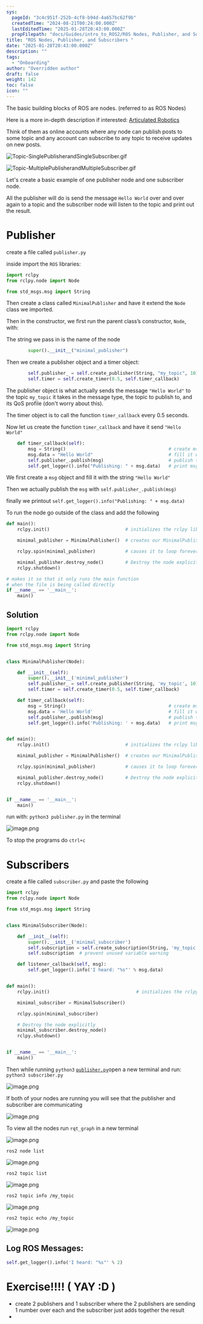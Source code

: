 ```yaml
---
sys:
  pageId: "3c4c951f-252b-4cf8-b94d-4a657bc62f9b"
  createdTime: "2024-08-21T00:24:00.000Z"
  lastEditedTime: "2025-01-28T20:43:00.000Z"
  propFilepath: "docs/Guides/intro_to_ROS2/ROS Nodes, Publisher, and Subscribers .md"
title: "ROS Nodes, Publisher, and Subscribers "
date: "2025-01-28T20:43:00.000Z"
description: ""
tags:
  - "Onboarding"
author: "Overridden author"
draft: false
weight: 142
toc: false
icon: ""
---
```


The basic building blocks of ROS are nodes. (referred to as ROS Nodes)

Here is a more in-depth description if interested: [Articulated Robotics](https://articulatedrobotics.xyz/tutorials/ready-for-ros/ros-overview#2-nodes)

Think of them as online accounts where any node can publish posts to some topic and any account can subscribe to any topic to receive updates on new posts.

![Topic-SinglePublisherandSingleSubscriber.gif](https://docs.ros.org/en/humble/_images/Topic-SinglePublisherandSingleSubscriber.gif)

![Topic-MultiplePublisherandMultipleSubscriber.gif](https://docs.ros.org/en/humble/_images/Topic-MultiplePublisherandMultipleSubscriber.gif)

Let's create a basic example of one publisher node and one subscriber node.

All the publisher will do is send the message `Hello World` over and over again to a topic and the subscriber node will listen to the topic and print out the result.

# Publisher

create a file called `publisher.py` 

inside import the `ROS` libraries:

```python
import rclpy
from rclpy.node import Node

from std_msgs.msg import String
```

Then create a class called `MinimalPublisher` and have it extend the `Node` class we imported.

Then in the constructor, we first run the parent class’s constructor, `Node`, with:

The string we pass in is the name of the node

```python
        super().__init__("minimal_publisher")
```

Then we create a publisher object and a timer object:

```python
        self.publisher_ = self.create_publisher(String, "my_topic", 10)
        self.timer = self.create_timer(0.5, self.timer_callback)
```

The publisher object is what actually sends the message `"Hello World"` to the topic `my_topic` it takes in the message type, the topic to publish to, and its QoS profile (don't worry about this).

The timer object is to call the function `timer_callback` every 0.5 seconds.

Now let us create the function `timer_callback` and have it send `"Hello World"`

```python
    def timer_callback(self):
        msg = String()                                      # create msg object
        msg.data = "Hello World"                            # fill it with data
        self.publisher_.publish(msg)                        # publish the message
        self.get_logger().info("Publishing: " + msg.data)   # print msg
```

We first create a `msg` object and fill it with the string `"Hello World"`

Then we actually publish the `msg` with `self.publisher_.publish(msg)`

finally we printout `self.get_logger().info("Publishing: " + msg.data)`

To run the node go outside of the class and add the following

```python
def main():
    rclpy.init()                            # initializes the rclpy library

    minimal_publisher = MinimalPublisher()  # creates our MinimalPublisher object

    rclpy.spin(minimal_publisher)           # causes it to loop forever

    minimal_publisher.destroy_node()        # Destroy the node explicitly
    rclpy.shutdown()

# makes it so that it only runs the main function
# when the file is being called directly
if __name__ == '__main__': 
    main()
```

## Solution

```python
import rclpy
from rclpy.node import Node

from std_msgs.msg import String


class MinimalPublisher(Node):

    def __init__(self):
        super().__init__('minimal_publisher')
        self.publisher_ = self.create_publisher(String, 'my_topic', 10)
        self.timer = self.create_timer(0.5, self.timer_callback)

    def timer_callback(self):
        msg = String()                                      # create msg object
        msg.data = 'Hello World'                            # fill it with data
        self.publisher_.publish(msg)                        # publish the message
        self.get_logger().info('Publishing: ' + msg.data)   # print msg


def main():
    rclpy.init()                            # initializes the rclpy library

    minimal_publisher = MinimalPublisher()  # creates our MinimalPublisher object

    rclpy.spin(minimal_publisher)           # causes it to loop forever

    minimal_publisher.destroy_node()        # Destroy the node explicitly
    rclpy.shutdown()


if __name__ == '__main__':
    main()
```

run with: `python3 publisher.py` in the terminal

![image.png](https://prod-files-secure.s3.us-west-2.amazonaws.com/d518164a-d88e-44d1-a4ee-3adb3bd8bce0/9214accb-ad5b-44f1-a31c-b3167c59138b/image.png?X-Amz-Algorithm=AWS4-HMAC-SHA256&X-Amz-Content-Sha256=UNSIGNED-PAYLOAD&X-Amz-Credential=ASIAZI2LB466ZV5J5XN5%2F20250319%2Fus-west-2%2Fs3%2Faws4_request&X-Amz-Date=20250319T050829Z&X-Amz-Expires=3600&X-Amz-Security-Token=IQoJb3JpZ2luX2VjEBQaCXVzLXdlc3QtMiJGMEQCIDNBA6l25O8Z00FTL4PEumllUElcGhYLjo4PldsUhzYbAiA5j3sRgJ49517C64FsaSohPH6R8Ns93uSS6l9m1lf8Xir%2FAwhtEAAaDDYzNzQyMzE4MzgwNSIM3ABMT0XUpUQjJHCaKtwDPCWNFxn29aoJMnyTILRqH5%2BVq6sdEDePqtiBae595Ozr4nQ04wM6u4DP7vkRBNReh8iLBlXAiTLGei7CFz88lsOai6bMzeoxlEbclxcpwPMJ%2BwZLl3wKk27sr6WmB7ZHQgg4qsNm41CTJcBvJ3pBWYPeq2%2Fh5%2BbLlOWED3pbU8dbEqFZCm1ewF%2B7%2Fk99HMrM0D7CvpBM3kZ3n62G2sXnRnkZOeMbJwKizi6bA%2FbJAoMkNQd%2BzuxqUKOvvL7%2BLgg9NjBwUD0HK6svW566tA5V9tBzz%2FUiZjapb3bHoiGDAtxiFPtrUb65bz6Jv8Cjx2CtD70DRSNXQjM30fK0mNtuRGn7614jSEvU7D8L%2BBEDcAoe2rnL4171fCwkhFXdUCJoGqWg8G5s1mmzTKv8T6gPtxJJOv%2Fyg0Th1Ut2bBppHJykYz1gSkoqkomjU6QmxfESsedEmU5Jq1Ku8GB3kf2dbb7TayHcw63prVqjujxA%2BCOWEaZWQGm%2BHvNwUEZ6gy1cNAiZ%2FEsCr53KVgvGF960kXIEdXn7fjpXCrrPLbYSwVZYvGtjzsF7J%2B0VFUYUr5KlXxwXwxJaiFbV5VmR3nRIVG5irLp57JOo7SFFnoQYiPDZwmVjfau4Pg6O5zkw5%2F7ovgY6pgF0T%2FlDtC0hRxNDSdnoZQTyh5xGc6s7CLupZ3LFpIf2Tl4ncw1L%2B760%2BGipbMVkZQDcB147vEcP4vn9kBnRRvL%2BT%2FsOLyeSj26H1%2BoN2Hh7%2Bsodw8mlnlvlR9o99azRE5q8SL9qrTmu95XOfm0z5YsnuGRPxPNEfcztV8J51Ni1pVDm66wg2hYHDCwRmwP0hu9xSh%2BaFW1huVFs0C71ywSLrFX5m9S%2F&X-Amz-Signature=ff2297a9c27efaa17983e0e6c7afa22913cfbb4888e9b43586812e8a170b8487&X-Amz-SignedHeaders=host&x-id=GetObject)

To stop the programs do `ctrl+c`

# Subscribers

create a file called `subscriber.py` and paste the following

```python
import rclpy
from rclpy.node import Node

from std_msgs.msg import String


class MinimalSubscriber(Node):

    def __init__(self):
        super().__init__('minimal_subscriber')
        self.subscription = self.create_subscription(String, 'my_topic', self.listener_callback, 10)
        self.subscription  # prevent unused variable warning

    def listener_callback(self, msg):
        self.get_logger().info('I heard: "%s"' % msg.data)


def main():
    rclpy.init()                                # initializes the rclpy library

    minimal_subscriber = MinimalSubscriber()

    rclpy.spin(minimal_subscriber)

    # Destroy the node explicitly
    minimal_subscriber.destroy_node()
    rclpy.shutdown()


if __name__ == '__main__':
    main()
```

Then while running `python3` [`publisher.py`](http://publisher.py/)open a new terminal and run: `python3 subscriber.py` 

![image.png](https://prod-files-secure.s3.us-west-2.amazonaws.com/d518164a-d88e-44d1-a4ee-3adb3bd8bce0/611fccf2-c738-4dbd-94e9-98f209092866/image.png?X-Amz-Algorithm=AWS4-HMAC-SHA256&X-Amz-Content-Sha256=UNSIGNED-PAYLOAD&X-Amz-Credential=ASIAZI2LB466ZV5J5XN5%2F20250319%2Fus-west-2%2Fs3%2Faws4_request&X-Amz-Date=20250319T050829Z&X-Amz-Expires=3600&X-Amz-Security-Token=IQoJb3JpZ2luX2VjEBQaCXVzLXdlc3QtMiJGMEQCIDNBA6l25O8Z00FTL4PEumllUElcGhYLjo4PldsUhzYbAiA5j3sRgJ49517C64FsaSohPH6R8Ns93uSS6l9m1lf8Xir%2FAwhtEAAaDDYzNzQyMzE4MzgwNSIM3ABMT0XUpUQjJHCaKtwDPCWNFxn29aoJMnyTILRqH5%2BVq6sdEDePqtiBae595Ozr4nQ04wM6u4DP7vkRBNReh8iLBlXAiTLGei7CFz88lsOai6bMzeoxlEbclxcpwPMJ%2BwZLl3wKk27sr6WmB7ZHQgg4qsNm41CTJcBvJ3pBWYPeq2%2Fh5%2BbLlOWED3pbU8dbEqFZCm1ewF%2B7%2Fk99HMrM0D7CvpBM3kZ3n62G2sXnRnkZOeMbJwKizi6bA%2FbJAoMkNQd%2BzuxqUKOvvL7%2BLgg9NjBwUD0HK6svW566tA5V9tBzz%2FUiZjapb3bHoiGDAtxiFPtrUb65bz6Jv8Cjx2CtD70DRSNXQjM30fK0mNtuRGn7614jSEvU7D8L%2BBEDcAoe2rnL4171fCwkhFXdUCJoGqWg8G5s1mmzTKv8T6gPtxJJOv%2Fyg0Th1Ut2bBppHJykYz1gSkoqkomjU6QmxfESsedEmU5Jq1Ku8GB3kf2dbb7TayHcw63prVqjujxA%2BCOWEaZWQGm%2BHvNwUEZ6gy1cNAiZ%2FEsCr53KVgvGF960kXIEdXn7fjpXCrrPLbYSwVZYvGtjzsF7J%2B0VFUYUr5KlXxwXwxJaiFbV5VmR3nRIVG5irLp57JOo7SFFnoQYiPDZwmVjfau4Pg6O5zkw5%2F7ovgY6pgF0T%2FlDtC0hRxNDSdnoZQTyh5xGc6s7CLupZ3LFpIf2Tl4ncw1L%2B760%2BGipbMVkZQDcB147vEcP4vn9kBnRRvL%2BT%2FsOLyeSj26H1%2BoN2Hh7%2Bsodw8mlnlvlR9o99azRE5q8SL9qrTmu95XOfm0z5YsnuGRPxPNEfcztV8J51Ni1pVDm66wg2hYHDCwRmwP0hu9xSh%2BaFW1huVFs0C71ywSLrFX5m9S%2F&X-Amz-Signature=d58152d9e3b0c8248f5b3b2e6adbc48a414ef0336fd2a1083cf006562cfb6728&X-Amz-SignedHeaders=host&x-id=GetObject)

If both of your nodes are running you will see that the publisher and subscriber are communicating

![image.png](https://prod-files-secure.s3.us-west-2.amazonaws.com/d518164a-d88e-44d1-a4ee-3adb3bd8bce0/eea428b5-1cf0-43bb-a30b-81cbaf6c5c78/image.png?X-Amz-Algorithm=AWS4-HMAC-SHA256&X-Amz-Content-Sha256=UNSIGNED-PAYLOAD&X-Amz-Credential=ASIAZI2LB466ZV5J5XN5%2F20250319%2Fus-west-2%2Fs3%2Faws4_request&X-Amz-Date=20250319T050829Z&X-Amz-Expires=3600&X-Amz-Security-Token=IQoJb3JpZ2luX2VjEBQaCXVzLXdlc3QtMiJGMEQCIDNBA6l25O8Z00FTL4PEumllUElcGhYLjo4PldsUhzYbAiA5j3sRgJ49517C64FsaSohPH6R8Ns93uSS6l9m1lf8Xir%2FAwhtEAAaDDYzNzQyMzE4MzgwNSIM3ABMT0XUpUQjJHCaKtwDPCWNFxn29aoJMnyTILRqH5%2BVq6sdEDePqtiBae595Ozr4nQ04wM6u4DP7vkRBNReh8iLBlXAiTLGei7CFz88lsOai6bMzeoxlEbclxcpwPMJ%2BwZLl3wKk27sr6WmB7ZHQgg4qsNm41CTJcBvJ3pBWYPeq2%2Fh5%2BbLlOWED3pbU8dbEqFZCm1ewF%2B7%2Fk99HMrM0D7CvpBM3kZ3n62G2sXnRnkZOeMbJwKizi6bA%2FbJAoMkNQd%2BzuxqUKOvvL7%2BLgg9NjBwUD0HK6svW566tA5V9tBzz%2FUiZjapb3bHoiGDAtxiFPtrUb65bz6Jv8Cjx2CtD70DRSNXQjM30fK0mNtuRGn7614jSEvU7D8L%2BBEDcAoe2rnL4171fCwkhFXdUCJoGqWg8G5s1mmzTKv8T6gPtxJJOv%2Fyg0Th1Ut2bBppHJykYz1gSkoqkomjU6QmxfESsedEmU5Jq1Ku8GB3kf2dbb7TayHcw63prVqjujxA%2BCOWEaZWQGm%2BHvNwUEZ6gy1cNAiZ%2FEsCr53KVgvGF960kXIEdXn7fjpXCrrPLbYSwVZYvGtjzsF7J%2B0VFUYUr5KlXxwXwxJaiFbV5VmR3nRIVG5irLp57JOo7SFFnoQYiPDZwmVjfau4Pg6O5zkw5%2F7ovgY6pgF0T%2FlDtC0hRxNDSdnoZQTyh5xGc6s7CLupZ3LFpIf2Tl4ncw1L%2B760%2BGipbMVkZQDcB147vEcP4vn9kBnRRvL%2BT%2FsOLyeSj26H1%2BoN2Hh7%2Bsodw8mlnlvlR9o99azRE5q8SL9qrTmu95XOfm0z5YsnuGRPxPNEfcztV8J51Ni1pVDm66wg2hYHDCwRmwP0hu9xSh%2BaFW1huVFs0C71ywSLrFX5m9S%2F&X-Amz-Signature=065621004d2f02a7f648c1e5740b5c3349fb1b7ac194c05db6926f9c8409db20&X-Amz-SignedHeaders=host&x-id=GetObject)

To view all the nodes run `rqt_graph` in a new terminal

![image.png](https://prod-files-secure.s3.us-west-2.amazonaws.com/d518164a-d88e-44d1-a4ee-3adb3bd8bce0/1d98e964-4318-4d62-b5c4-8c8f78368598/image.png?X-Amz-Algorithm=AWS4-HMAC-SHA256&X-Amz-Content-Sha256=UNSIGNED-PAYLOAD&X-Amz-Credential=ASIAZI2LB466ZV5J5XN5%2F20250319%2Fus-west-2%2Fs3%2Faws4_request&X-Amz-Date=20250319T050829Z&X-Amz-Expires=3600&X-Amz-Security-Token=IQoJb3JpZ2luX2VjEBQaCXVzLXdlc3QtMiJGMEQCIDNBA6l25O8Z00FTL4PEumllUElcGhYLjo4PldsUhzYbAiA5j3sRgJ49517C64FsaSohPH6R8Ns93uSS6l9m1lf8Xir%2FAwhtEAAaDDYzNzQyMzE4MzgwNSIM3ABMT0XUpUQjJHCaKtwDPCWNFxn29aoJMnyTILRqH5%2BVq6sdEDePqtiBae595Ozr4nQ04wM6u4DP7vkRBNReh8iLBlXAiTLGei7CFz88lsOai6bMzeoxlEbclxcpwPMJ%2BwZLl3wKk27sr6WmB7ZHQgg4qsNm41CTJcBvJ3pBWYPeq2%2Fh5%2BbLlOWED3pbU8dbEqFZCm1ewF%2B7%2Fk99HMrM0D7CvpBM3kZ3n62G2sXnRnkZOeMbJwKizi6bA%2FbJAoMkNQd%2BzuxqUKOvvL7%2BLgg9NjBwUD0HK6svW566tA5V9tBzz%2FUiZjapb3bHoiGDAtxiFPtrUb65bz6Jv8Cjx2CtD70DRSNXQjM30fK0mNtuRGn7614jSEvU7D8L%2BBEDcAoe2rnL4171fCwkhFXdUCJoGqWg8G5s1mmzTKv8T6gPtxJJOv%2Fyg0Th1Ut2bBppHJykYz1gSkoqkomjU6QmxfESsedEmU5Jq1Ku8GB3kf2dbb7TayHcw63prVqjujxA%2BCOWEaZWQGm%2BHvNwUEZ6gy1cNAiZ%2FEsCr53KVgvGF960kXIEdXn7fjpXCrrPLbYSwVZYvGtjzsF7J%2B0VFUYUr5KlXxwXwxJaiFbV5VmR3nRIVG5irLp57JOo7SFFnoQYiPDZwmVjfau4Pg6O5zkw5%2F7ovgY6pgF0T%2FlDtC0hRxNDSdnoZQTyh5xGc6s7CLupZ3LFpIf2Tl4ncw1L%2B760%2BGipbMVkZQDcB147vEcP4vn9kBnRRvL%2BT%2FsOLyeSj26H1%2BoN2Hh7%2Bsodw8mlnlvlR9o99azRE5q8SL9qrTmu95XOfm0z5YsnuGRPxPNEfcztV8J51Ni1pVDm66wg2hYHDCwRmwP0hu9xSh%2BaFW1huVFs0C71ywSLrFX5m9S%2F&X-Amz-Signature=4539588ca8298f68b857533946ec3fa5a3f478e796e112a4b6e7a15f303dd996&X-Amz-SignedHeaders=host&x-id=GetObject)

`ros2 node list`

![image.png](https://prod-files-secure.s3.us-west-2.amazonaws.com/d518164a-d88e-44d1-a4ee-3adb3bd8bce0/680ac8cf-e6d9-4164-9ece-5b9a6fccffee/image.png?X-Amz-Algorithm=AWS4-HMAC-SHA256&X-Amz-Content-Sha256=UNSIGNED-PAYLOAD&X-Amz-Credential=ASIAZI2LB466ZV5J5XN5%2F20250319%2Fus-west-2%2Fs3%2Faws4_request&X-Amz-Date=20250319T050829Z&X-Amz-Expires=3600&X-Amz-Security-Token=IQoJb3JpZ2luX2VjEBQaCXVzLXdlc3QtMiJGMEQCIDNBA6l25O8Z00FTL4PEumllUElcGhYLjo4PldsUhzYbAiA5j3sRgJ49517C64FsaSohPH6R8Ns93uSS6l9m1lf8Xir%2FAwhtEAAaDDYzNzQyMzE4MzgwNSIM3ABMT0XUpUQjJHCaKtwDPCWNFxn29aoJMnyTILRqH5%2BVq6sdEDePqtiBae595Ozr4nQ04wM6u4DP7vkRBNReh8iLBlXAiTLGei7CFz88lsOai6bMzeoxlEbclxcpwPMJ%2BwZLl3wKk27sr6WmB7ZHQgg4qsNm41CTJcBvJ3pBWYPeq2%2Fh5%2BbLlOWED3pbU8dbEqFZCm1ewF%2B7%2Fk99HMrM0D7CvpBM3kZ3n62G2sXnRnkZOeMbJwKizi6bA%2FbJAoMkNQd%2BzuxqUKOvvL7%2BLgg9NjBwUD0HK6svW566tA5V9tBzz%2FUiZjapb3bHoiGDAtxiFPtrUb65bz6Jv8Cjx2CtD70DRSNXQjM30fK0mNtuRGn7614jSEvU7D8L%2BBEDcAoe2rnL4171fCwkhFXdUCJoGqWg8G5s1mmzTKv8T6gPtxJJOv%2Fyg0Th1Ut2bBppHJykYz1gSkoqkomjU6QmxfESsedEmU5Jq1Ku8GB3kf2dbb7TayHcw63prVqjujxA%2BCOWEaZWQGm%2BHvNwUEZ6gy1cNAiZ%2FEsCr53KVgvGF960kXIEdXn7fjpXCrrPLbYSwVZYvGtjzsF7J%2B0VFUYUr5KlXxwXwxJaiFbV5VmR3nRIVG5irLp57JOo7SFFnoQYiPDZwmVjfau4Pg6O5zkw5%2F7ovgY6pgF0T%2FlDtC0hRxNDSdnoZQTyh5xGc6s7CLupZ3LFpIf2Tl4ncw1L%2B760%2BGipbMVkZQDcB147vEcP4vn9kBnRRvL%2BT%2FsOLyeSj26H1%2BoN2Hh7%2Bsodw8mlnlvlR9o99azRE5q8SL9qrTmu95XOfm0z5YsnuGRPxPNEfcztV8J51Ni1pVDm66wg2hYHDCwRmwP0hu9xSh%2BaFW1huVFs0C71ywSLrFX5m9S%2F&X-Amz-Signature=4ef8c93cfc7788414095752242b438ec32d266fca18e156d18d0f3079bfd28c6&X-Amz-SignedHeaders=host&x-id=GetObject)

`ros2 topic list`

![image.png](https://prod-files-secure.s3.us-west-2.amazonaws.com/d518164a-d88e-44d1-a4ee-3adb3bd8bce0/eee2ebe1-27ef-4a4a-96fb-2ca54126fb29/image.png?X-Amz-Algorithm=AWS4-HMAC-SHA256&X-Amz-Content-Sha256=UNSIGNED-PAYLOAD&X-Amz-Credential=ASIAZI2LB466ZV5J5XN5%2F20250319%2Fus-west-2%2Fs3%2Faws4_request&X-Amz-Date=20250319T050829Z&X-Amz-Expires=3600&X-Amz-Security-Token=IQoJb3JpZ2luX2VjEBQaCXVzLXdlc3QtMiJGMEQCIDNBA6l25O8Z00FTL4PEumllUElcGhYLjo4PldsUhzYbAiA5j3sRgJ49517C64FsaSohPH6R8Ns93uSS6l9m1lf8Xir%2FAwhtEAAaDDYzNzQyMzE4MzgwNSIM3ABMT0XUpUQjJHCaKtwDPCWNFxn29aoJMnyTILRqH5%2BVq6sdEDePqtiBae595Ozr4nQ04wM6u4DP7vkRBNReh8iLBlXAiTLGei7CFz88lsOai6bMzeoxlEbclxcpwPMJ%2BwZLl3wKk27sr6WmB7ZHQgg4qsNm41CTJcBvJ3pBWYPeq2%2Fh5%2BbLlOWED3pbU8dbEqFZCm1ewF%2B7%2Fk99HMrM0D7CvpBM3kZ3n62G2sXnRnkZOeMbJwKizi6bA%2FbJAoMkNQd%2BzuxqUKOvvL7%2BLgg9NjBwUD0HK6svW566tA5V9tBzz%2FUiZjapb3bHoiGDAtxiFPtrUb65bz6Jv8Cjx2CtD70DRSNXQjM30fK0mNtuRGn7614jSEvU7D8L%2BBEDcAoe2rnL4171fCwkhFXdUCJoGqWg8G5s1mmzTKv8T6gPtxJJOv%2Fyg0Th1Ut2bBppHJykYz1gSkoqkomjU6QmxfESsedEmU5Jq1Ku8GB3kf2dbb7TayHcw63prVqjujxA%2BCOWEaZWQGm%2BHvNwUEZ6gy1cNAiZ%2FEsCr53KVgvGF960kXIEdXn7fjpXCrrPLbYSwVZYvGtjzsF7J%2B0VFUYUr5KlXxwXwxJaiFbV5VmR3nRIVG5irLp57JOo7SFFnoQYiPDZwmVjfau4Pg6O5zkw5%2F7ovgY6pgF0T%2FlDtC0hRxNDSdnoZQTyh5xGc6s7CLupZ3LFpIf2Tl4ncw1L%2B760%2BGipbMVkZQDcB147vEcP4vn9kBnRRvL%2BT%2FsOLyeSj26H1%2BoN2Hh7%2Bsodw8mlnlvlR9o99azRE5q8SL9qrTmu95XOfm0z5YsnuGRPxPNEfcztV8J51Ni1pVDm66wg2hYHDCwRmwP0hu9xSh%2BaFW1huVFs0C71ywSLrFX5m9S%2F&X-Amz-Signature=7ee6f1a3babfb81e1cc03cee263fd89c68b74bf60e5e3161b26b325b253402be&X-Amz-SignedHeaders=host&x-id=GetObject)

`ros2 topic info /my_topic`

![image.png](https://prod-files-secure.s3.us-west-2.amazonaws.com/d518164a-d88e-44d1-a4ee-3adb3bd8bce0/6288ef12-cb9e-406f-b9eb-65feed3a9011/image.png?X-Amz-Algorithm=AWS4-HMAC-SHA256&X-Amz-Content-Sha256=UNSIGNED-PAYLOAD&X-Amz-Credential=ASIAZI2LB466ZV5J5XN5%2F20250319%2Fus-west-2%2Fs3%2Faws4_request&X-Amz-Date=20250319T050829Z&X-Amz-Expires=3600&X-Amz-Security-Token=IQoJb3JpZ2luX2VjEBQaCXVzLXdlc3QtMiJGMEQCIDNBA6l25O8Z00FTL4PEumllUElcGhYLjo4PldsUhzYbAiA5j3sRgJ49517C64FsaSohPH6R8Ns93uSS6l9m1lf8Xir%2FAwhtEAAaDDYzNzQyMzE4MzgwNSIM3ABMT0XUpUQjJHCaKtwDPCWNFxn29aoJMnyTILRqH5%2BVq6sdEDePqtiBae595Ozr4nQ04wM6u4DP7vkRBNReh8iLBlXAiTLGei7CFz88lsOai6bMzeoxlEbclxcpwPMJ%2BwZLl3wKk27sr6WmB7ZHQgg4qsNm41CTJcBvJ3pBWYPeq2%2Fh5%2BbLlOWED3pbU8dbEqFZCm1ewF%2B7%2Fk99HMrM0D7CvpBM3kZ3n62G2sXnRnkZOeMbJwKizi6bA%2FbJAoMkNQd%2BzuxqUKOvvL7%2BLgg9NjBwUD0HK6svW566tA5V9tBzz%2FUiZjapb3bHoiGDAtxiFPtrUb65bz6Jv8Cjx2CtD70DRSNXQjM30fK0mNtuRGn7614jSEvU7D8L%2BBEDcAoe2rnL4171fCwkhFXdUCJoGqWg8G5s1mmzTKv8T6gPtxJJOv%2Fyg0Th1Ut2bBppHJykYz1gSkoqkomjU6QmxfESsedEmU5Jq1Ku8GB3kf2dbb7TayHcw63prVqjujxA%2BCOWEaZWQGm%2BHvNwUEZ6gy1cNAiZ%2FEsCr53KVgvGF960kXIEdXn7fjpXCrrPLbYSwVZYvGtjzsF7J%2B0VFUYUr5KlXxwXwxJaiFbV5VmR3nRIVG5irLp57JOo7SFFnoQYiPDZwmVjfau4Pg6O5zkw5%2F7ovgY6pgF0T%2FlDtC0hRxNDSdnoZQTyh5xGc6s7CLupZ3LFpIf2Tl4ncw1L%2B760%2BGipbMVkZQDcB147vEcP4vn9kBnRRvL%2BT%2FsOLyeSj26H1%2BoN2Hh7%2Bsodw8mlnlvlR9o99azRE5q8SL9qrTmu95XOfm0z5YsnuGRPxPNEfcztV8J51Ni1pVDm66wg2hYHDCwRmwP0hu9xSh%2BaFW1huVFs0C71ywSLrFX5m9S%2F&X-Amz-Signature=4b61214306e5611b414b4c3de96e7bd67324b8fafaa15277a01b4702993d43f6&X-Amz-SignedHeaders=host&x-id=GetObject)

`ros2 topic echo /my_topic`

![image.png](https://prod-files-secure.s3.us-west-2.amazonaws.com/d518164a-d88e-44d1-a4ee-3adb3bd8bce0/0a6fcb4d-422d-4a6c-a803-749ef4adf2c6/image.png?X-Amz-Algorithm=AWS4-HMAC-SHA256&X-Amz-Content-Sha256=UNSIGNED-PAYLOAD&X-Amz-Credential=ASIAZI2LB466ZV5J5XN5%2F20250319%2Fus-west-2%2Fs3%2Faws4_request&X-Amz-Date=20250319T050829Z&X-Amz-Expires=3600&X-Amz-Security-Token=IQoJb3JpZ2luX2VjEBQaCXVzLXdlc3QtMiJGMEQCIDNBA6l25O8Z00FTL4PEumllUElcGhYLjo4PldsUhzYbAiA5j3sRgJ49517C64FsaSohPH6R8Ns93uSS6l9m1lf8Xir%2FAwhtEAAaDDYzNzQyMzE4MzgwNSIM3ABMT0XUpUQjJHCaKtwDPCWNFxn29aoJMnyTILRqH5%2BVq6sdEDePqtiBae595Ozr4nQ04wM6u4DP7vkRBNReh8iLBlXAiTLGei7CFz88lsOai6bMzeoxlEbclxcpwPMJ%2BwZLl3wKk27sr6WmB7ZHQgg4qsNm41CTJcBvJ3pBWYPeq2%2Fh5%2BbLlOWED3pbU8dbEqFZCm1ewF%2B7%2Fk99HMrM0D7CvpBM3kZ3n62G2sXnRnkZOeMbJwKizi6bA%2FbJAoMkNQd%2BzuxqUKOvvL7%2BLgg9NjBwUD0HK6svW566tA5V9tBzz%2FUiZjapb3bHoiGDAtxiFPtrUb65bz6Jv8Cjx2CtD70DRSNXQjM30fK0mNtuRGn7614jSEvU7D8L%2BBEDcAoe2rnL4171fCwkhFXdUCJoGqWg8G5s1mmzTKv8T6gPtxJJOv%2Fyg0Th1Ut2bBppHJykYz1gSkoqkomjU6QmxfESsedEmU5Jq1Ku8GB3kf2dbb7TayHcw63prVqjujxA%2BCOWEaZWQGm%2BHvNwUEZ6gy1cNAiZ%2FEsCr53KVgvGF960kXIEdXn7fjpXCrrPLbYSwVZYvGtjzsF7J%2B0VFUYUr5KlXxwXwxJaiFbV5VmR3nRIVG5irLp57JOo7SFFnoQYiPDZwmVjfau4Pg6O5zkw5%2F7ovgY6pgF0T%2FlDtC0hRxNDSdnoZQTyh5xGc6s7CLupZ3LFpIf2Tl4ncw1L%2B760%2BGipbMVkZQDcB147vEcP4vn9kBnRRvL%2BT%2FsOLyeSj26H1%2BoN2Hh7%2Bsodw8mlnlvlR9o99azRE5q8SL9qrTmu95XOfm0z5YsnuGRPxPNEfcztV8J51Ni1pVDm66wg2hYHDCwRmwP0hu9xSh%2BaFW1huVFs0C71ywSLrFX5m9S%2F&X-Amz-Signature=6d4a484790644bd599534275e4143cc7afa71eac2532fdca5442f0e37c2fe7eb&X-Amz-SignedHeaders=host&x-id=GetObject)

## Log ROS Messages:

```python
self.get_logger().info('I heard: "%s"' % 2)
```

# Exercise!!!! ( YAY :D )

- create 2 publishers and 1 subscriber where the 2 publishers are sending 1 number over each and the subscriber just adds together the result
- 
